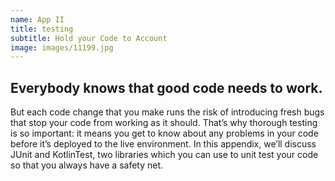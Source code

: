 ```yaml
---
name: App II
title: testing
subtitle: Hold your Code to Account
image: images/11199.jpg
---
```

## Everybody knows that good code needs to work.
But each code change that you make runs the risk of introducing fresh bugs that stop your code from working as it should. That’s why thorough testing is so important: it means you get to know about any problems in your code before it’s deployed to the live environment. In this appendix, we’ll discuss JUnit and KotlinTest, two libraries which you can use to unit test your code so that you always have a safety net.